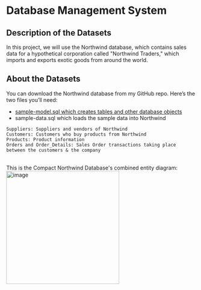 # Database Management System
## Description of the Datasets
In this project, we will use the Northwind database, which contains sales data for a hypothetical corporation called "Northwind Traders," which imports and exports exotic goods from around the world.

## About the Datasets 
You can download the Northwind database from my GitHub repo. Here’s the two files you’ll need:
  <ul>
      <li> <a href="https://github.com/Khanhlinh1211/Database_Management_System/blob/main/sample-model.sql">sample-model.sql which creates tables and other database objects</a>  </li>
      <li> sample-data.sql which loads the sample data into Northwind </li>
  </ul>
  
    Suppliers: Suppliers and vendors of Northwind
    Customers: Customers who buy products from Northwind
    Products: Product information
    Orders and Order_Details: Sales Order transactions taking place between the customers & the company
  
  
  
<br>
This is the Compact Northwind Database's combined entity diagram:
<img width="300" alt="image" src="https://user-images.githubusercontent.com/106904941/182343178-8f4a5d8a-a3c2-457d-bdd5-cc05b0fdba86.png">
